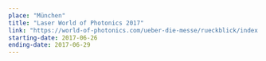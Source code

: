 ```yaml
---
place: "München"
title: "Laser World of Photonics 2017"
link: "https://world-of-photonics.com/ueber-die-messe/rueckblick/index.html"
starting-date: 2017-06-26
ending-date: 2017-06-29
---
```

